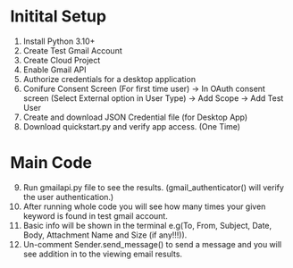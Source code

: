 # Initital Setup
1. Install Python 3.10+
2. Create Test Gmail Account
3. Create Cloud Project
4. Enable Gmail API
5. Authorize credentials for a desktop application
6. Conifure Consent Screen (For first time user) -> In OAuth consent screen (Select External option in User Type) 
    -> Add Scope -> Add Test User
7. Create and download JSON Credential file (for Desktop App)
8. Download quickstart.py and verify app access. (One Time)

# Main Code
9. Run gmailapi.py file to see the results. (gmail_authenticator() will verify the user authentication.)
10. After running whole code you will see how many times your given keyword is found in test gmail account.
11. Basic info will be shown in the terminal e.g(To, From, Subject, Date, Body, Attachment Name and Size (if any!!!)).
12. Un-comment Sender.send_message() to send a message and you will see addition in to the viewing email results.